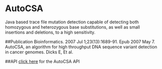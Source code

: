 # AutoCSA
Java based trace file mutation detection capable of detecting both homozygous and heterozygous base substitutions, as well as small insertions and deletions, to a high sensitivity.

##Publication
Bioinformatics. 2007 Jul 1;23(13):1689-91. Epub 2007 May 7.
AutoCSA, an algorithm for high throughput DNA sequence variant detection in cancer genomes.
Dicks E, Et al.

##API
[click here](http://cancerit.github.io/AutoCSA/docs/api/) for the AutoCSA API

